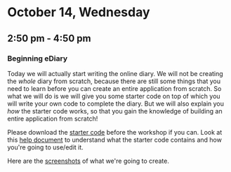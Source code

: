 October 14, Wednesday
=====================
2:50 pm - 4:50 pm
-----------------

### Beginning eDiary

Today we will actually start writing the online diary. 
We will not be creating the *whole* diary from scratch, because
there are still some things that you need to learn before you can
create an entire application from scratch. So what we will do is
we will give you some starter code on top of which
you will write your own code to complete the diary. But we will also
explain you *how* the starter code works, so that you gain the knowledge
of building an entire application from scratch! 

Please download the [starter code](../starter.zip) before the workshop
if you can. Look at this [help document](help.html) to understand what the starter code contains and
how you're going to use/edit it. 

Here are the [screenshots](shots.html) of what we're going to create. 
